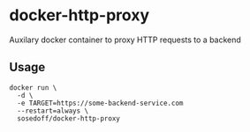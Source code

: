 # docker-http-proxy

Auxilary docker container to proxy HTTP requests to a backend

## Usage

```
docker run \
  -d \
  -e TARGET=https://some-backend-service.com
  --restart=always \
  sosedoff/docker-http-proxy
```